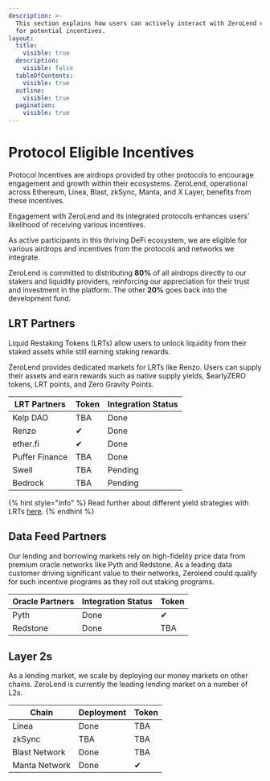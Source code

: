 ```yaml
---
description: >-
  This section explains how users can actively interact with ZeroLend ecosystem
  for potential incentives.
layout:
  title:
    visible: true
  description:
    visible: false
  tableOfContents:
    visible: true
  outline:
    visible: true
  pagination:
    visible: true
---
```


# Protocol Eligible Incentives

Protocol Incentives are airdrops provided by other protocols to encourage engagement and growth within their ecosystems. ZeroLend, operational across Ethereum, Linea, Blast, zkSync, Manta, and X Layer, benefits from these incentives.&#x20;

Engagement with ZeroLend and its integrated protocols enhances users' likelihood of receiving various incentives.&#x20;

As active participants in this thriving DeFi ecosystem, we are eligible for various airdrops and incentives from the protocols and networks we integrate.&#x20;

ZeroLend is committed to distributing **80%** of all airdrops directly to our stakers and liquidity providers, reinforcing our appreciation for their trust and investment in the platform. The other **20%** goes back into the development fund.&#x20;

## LRT Partners

Liquid Restaking Tokens (LRTs) allow users to unlock liquidity from their staked assets while still earning staking rewards.

ZeroLend provides dedicated markets for LRTs like Renzo. Users can supply their assets and earn rewards such as native supply yields, $earlyZERO tokens, LRT points, and Zero Gravity Points.



| LRT Partners   | Token  | Integration Status |
| -------------- | ------ | ------------------ |
| Kelp DAO       | TBA    | Done               |
| Renzo          | ✔      | Done               |
| ether.fi       | ✔      | Done               |
| Puffer Finance | TBA    | Done               |
| Swell          | TBA    | Pending            |
| Bedrock        | TBA    | Pending            |

{% hint style="info" %}
Read further about different yield strategies with LRTs [here](broken-reference).&#x20;
{% endhint %}

## Data Feed Partners

Our lending and borrowing markets rely on high-fidelity price data from premium oracle networks like Pyth and Redstone. As a leading data customer driving significant value to their networks, Zerolend could qualify for such incentive programs as they roll out staking programs.



| Oracle Partners | Integration Status | Token |
| --------------- | ------------------ | ----- |
| Pyth            | Done               | ✔     |
| Redstone        | Done               | TBA   |

## Layer 2s&#x20;

As a lending market, we scale by deploying our money markets on other chains. ZeroLend is currently the leading lending market on a number of L2s.&#x20;

| Chain          | Deployment | Token |
| -------------- | ---------- | ----- |
| Linea          | Done       | TBA   |
| zkSync         | TBA        | TBA   |
| Blast Network  | Done       | TBA   |
| Manta Network  | Done       | ✔     |
